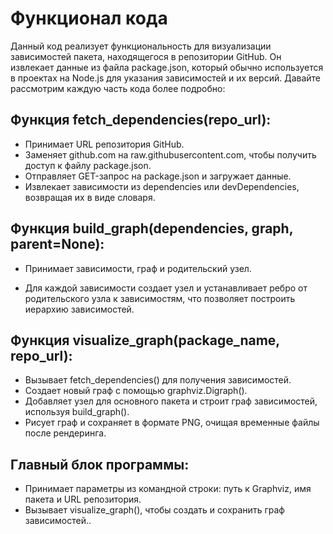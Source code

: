# Функционал кода
Данный код реализует функциональность для визуализации зависимостей пакета, находящегося в репозитории GitHub. Он извлекает данные из файла package.json, который обычно используется в проектах на Node.js для указания зависимостей и их версий. Давайте рассмотрим каждую часть кода более подробно:



## Функция fetch_dependencies(repo_url):

- Принимает URL репозитория GitHub.
- Заменяет github.com на raw.githubusercontent.com, чтобы получить доступ к файлу package.json.
- Отправляет GET-запрос на package.json и загружает данные.
- Извлекает зависимости из dependencies или devDependencies, возвращая их в виде словаря.

## Функция build_graph(dependencies, graph, parent=None):

- Принимает зависимости, граф и родительский узел.

- Для каждой зависимости создает узел и устанавливает ребро от родительского узла к зависимостям, что позволяет построить иерархию зависимостей.

## Функция visualize_graph(package_name, repo_url):

- Вызывает fetch_dependencies() для получения зависимостей.
- Создает новый граф с помощью graphviz.Digraph().
- Добавляет узел для основного пакета и строит граф зависимостей, используя build_graph().
- Рисует граф и сохраняет в формате PNG, очищая временные файлы после рендеринга.

## Главный блок программы:

- Принимает параметры из командной строки: путь к Graphviz, имя пакета и URL репозитория.
- Вызывает visualize_graph(), чтобы создать и сохранить граф зависимостей..